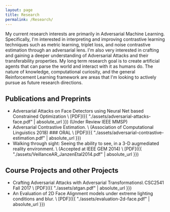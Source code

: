 ```yaml
---
layout: page
title: Research
permalink: /Research/
---
```


My current research interests are primarily in Adversarial Machine Learning.
Specifically, I'm interested in interpreting and improving contrastive learning techniques such as metric
learning, triplet loss, and noise contrastive estimation through an adversarial
lens. I'm also very interested in crafting and gaining a deeper understanding
of Adversarial Attacks and their transferability properties. My long term
research goal is to create artificial agents that can parse the world and
interact with it as humans do. The nature of knowledge, computational
curiosity, and the general Reinforcement Learning framework are areas that I'm
looking to actively pursue as future research directions.

## Publications and Preprints
* Adversarial Attacks on Face Detectors using Neural Net based Constrained Optimization \\
[PDF]({{ "./assets/adversarial-attacks-face.pdf" | absolute_url }})
(Under Review IEEE MMSP)
* Adversarial Contrastive Estimation. \\
(Association of Computational Linguistics 2018) ### ORAL \\
[PDF]({{ "./assets/adversarial-contrastive-estimation.pdf" | absolute_url }})
* Walking through sight: Seeing the ability to see, in a 3-D augmediated reality environment. \\
(Accepted at IEEE GEM 2014) \\
[PDF]({{ "./assets/VeillanceAR_JanzenEtal2014.pdf" | absolute_url }})


## Course Projects and other Projects
* Crafting Adversarial Attacks with Adversarial Transformations\\
CSC2541 Fall 2017 \\
[PDF]({{ "./assets/atgan.pdf" | absolute_url }})
* An Evaluation of 2D Face Alignment models under extreme lighting conditions and blur. \\
[PDF]({{ "./assets/evaluation-2d-face.pdf" | absolute_url }})
